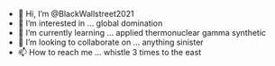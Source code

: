 - 👋 Hi, I’m @BlackWallstreet2021
- 👀 I’m interested in ... global domination
- 🌱 I’m currently learning ... applied thermonuclear gamma synthetic
- 💞️ I’m looking to collaborate on ... anything sinister
- 📫 How to reach me ... whistle 3 times to the east

<!---
BlackWallstreet2021/BlackWallstreet2021 is a ✨ special ✨ repository because its `README.md` (this file) appears on your GitHub profile.
You can click the Preview link to take a look at your changes.
--->
